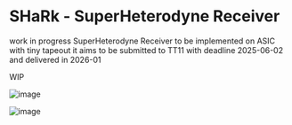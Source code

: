 # SHaRk - SuperHeterodyne Receiver

work in progress SuperHeterodyne Receiver
to be implemented on ASIC with tiny tapeout
it aims to be submitted to TT11 with deadline 2025-06-02 and delivered in 2026-01

WIP

![image](https://github.com/user-attachments/assets/17910a3c-52d3-4dcd-a91c-d52029c6bdba)

![image](https://github.com/user-attachments/assets/efddc717-cfcc-4c09-ae02-76a0a1c65724)
